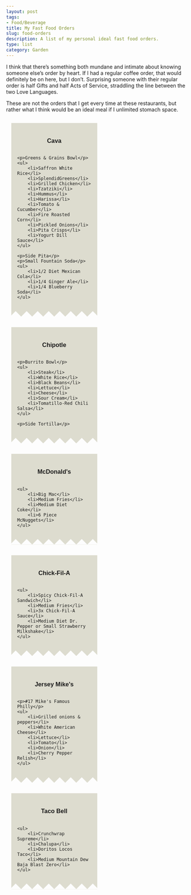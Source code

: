 ```yaml
---
layout: post
tags:
- Food/Beverage
title: My Fast Food Orders
slug: food-orders
description: A list of my personal ideal fast food orders.
type: list
category: Garden
---
```


I think that there’s something both mundane and intimate about knowing someone else’s order by heart. If I had a regular coffee order, that would definitely be on here, but I don’t. Surprising someone with their regular order is half Gifts and half Acts of Service, straddling the line between the two Love Languages.

These are not the orders that I get every time at these restaurants, but rather what I think would be an ideal meal if I unlimited stomach space.

<style>
.receipt {
    background: #dddccf;
    display: inline-grid;
    font-family: sans-serif;
    width: 40%;
    padding: 1rem 1rem 2rem;
    --mask: conic-gradient(from -45deg at bottom,#0000,#000 1deg 89deg,#0000 90deg) 50%/30px 100%;
    -webkit-mask: var(--mask);
            mask: var(--mask);
    margin: 1em;
}

.receipt:after {
    background: linear-gradient(-45deg, #ffffff 16px, transparent 0), linear-gradient(45deg, #ffffff 16px, transparent 0);
    
}
</style>

<div class="receipt">
    <h3 style="text-align: center">Cava</h3>

    <p>Greens & Grains Bowl</p>
    <ul>
        <li>Saffron White Rice</li>
        <li>SplendidGreens</li>
        <li>Grilled Chicken</li>
        <li>Tzatziki</li>
        <li>Hummus</li>
        <li>Harissa</li>
        <li>Tomato & Cucumber</li>
        <li>Fire Roasted Corn</li>
        <li>Pickled Onions</li>
        <li>Pita Crisps</li>
        <li>Yogurt Dill Sauce</li>
    </ul>

    <p>Side Pita</p>
    <p>Small Fountain Soda</p>
    <ul>
        <li>1/2 Diet Mexican Cola</li>
        <li>1/4 Ginger Ale</li>
        <li>1/4 Blueberry Soda</li>
    </ul>
</div>

<div class="receipt">
    <h3 style="text-align: center">Chipotle</h3>

    <p>Burrito Bowl</p>
    <ul>
        <li>Steak</li>
        <li>White Rice</li>
        <li>Black Beans</li>
        <li>Lettuce</li>
        <li>Cheese</li>
        <li>Sour Cream</li>
        <li>Tomatillo-Red Chili Salsa</li>
    </ul>

    <p>Side Tortilla</p>
</div>


<div class="receipt">
    <h3 style="text-align: center">McDonald's</h3>

    <ul>
        <li>Big Mac</li>
        <li>Medium Fries</li>
        <li>Medium Diet Coke</li>
        <li>6 Piece McNuggets</li>
    </ul>
</div>

<div class="receipt">
    <h3 style="text-align: center">Chick-Fil-A</h3>

    <ul>
        <li>Spicy Chick-Fil-A Sandwich</li>
        <li>Medium Fries</li>
        <li>3x Chick-Fil-A Sauce</li>
        <li>Medium Diet Dr. Pepper or Small Strawberry Milkshake</li>
    </ul>
</div>

<div class="receipt">
    <h3 style="text-align: center">Jersey Mike's</h3>

    <p>#17 Mike's Famous Philly</p>
    <ul>
        <li>Grilled onions & peppers</li>
        <li>White American Cheese</li>
        <li>Lettuce</li>
        <li>Tomato</li>
        <li>Onion</li>
        <li>Cherry Pepper Relish</li>
    </ul>
</div>

<div class="receipt">
    <h3 style="text-align: center">Taco Bell</h3>

    <ul>
        <li>Crunchwrap Supreme</li>
        <li>Chalupa</li>
        <li>Doritos Locos Taco</li>
        <li>Medium Mountain Dew Baja Blast Zero</li>
    </ul>
</div>